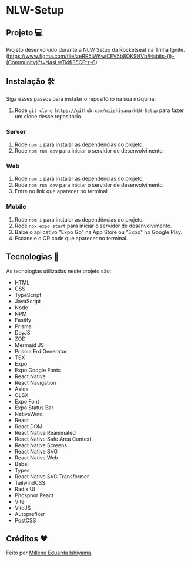 # NLW-Setup

## Projeto 💻
Projeto desenvolvido durante a NLW Setup da Rocketseat na Trilha Ignite. <br>
(https://www.figma.com/file/zeRR5lW6wiCFV5b8OK9HVb/Habits-(i)-(Community)?t=NasLwTkifj35CFtz-6)

## Instalação 🛠
Siga esses passos para instalar o repositório na sua máquina:
1. Rode `git clone https://github.com/miishiyama/NLW-Setup` para fazer um clone desse repositório.

### Server
1. Rode `npm i` para instalar as dependências do projeto.
2. Rode `npm run dev` para iniciar o servidor de desenvolvimento.

### Web
1. Rode `npm i` para instalar as dependências do projeto.
2. Rode `npm run dev` para iniciar o servidor de desenvolvimento.
3. Entre no link que aparecer no terminal.

### Mobile
1. Rode `npm i` para instalar as dependências do projeto.
2. Rode `npx expo start` para iniciar o servidor de desenvolvimento.
3. Baixe o aplicativo "Expo Go" na App Store ou "Expo" no Google Play.
4. Escaneie o QR code que aparecer no terminal.

## Tecnologias 🚀
As tecnologias utilizadas neste projeto são:
- HTML
- CSS
- TypeScript
- JavaScript
- Node
- NPM
- Fastify
- Prisma
- DayJS
- ZOD
- Mermaid JS
- Prisma Erd Generator
- TSX
- Expo
- Expo Google Fonts
- React Native
- React Navigation
- Axios
- CLSX
- Expo Font
- Expo Status Bar
- NativeWind
- React
- React DOM
- React Native Reanimated
- React Native Safe Area Context
- React Native Screens
- React Native SVG
- React Native Web
- Babel
- Types
- React Native SVG Transformer
- TailwindCSS
- Radix UI
- Phosphor React
- Vite
- ViteJS
- Autoprefixer
- PostCSS

## Créditos ❤️
Feito por [Millene Eduarda Ishiyama](https://github.com/miishiyama/).

